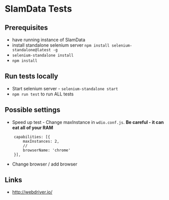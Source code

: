 # SlamData Tests
## Prerequisites
* have running instance of SlamData
* install standalone selenium server `npm install selenium-standalone@latest -g`
* `selenium-standalone install`
* `npm install`

## Run tests locally
* Start selenium server - `selenium-standalone start`
* `npm run test` to run ALL tests

## Possible settings
* Speed up test - Change maxInstance in `wdio.conf.js`. **Be careful - it can eat all of your RAM**
```
    capabilities: [{
        maxInstances: 2,
        //
        browserName: 'chrome'
    }],
```
* Change browser / add browser

## Links
* http://webdriver.io/
